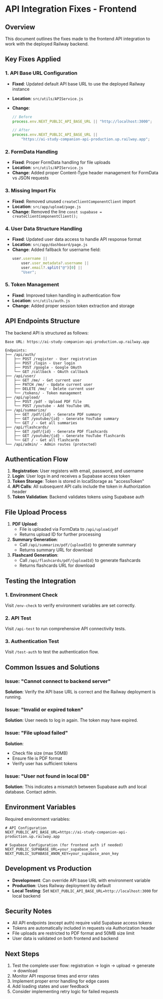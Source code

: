 # API Integration Fixes - Frontend

## Overview

This document outlines the fixes made to the frontend API integration to work with the deployed Railway backend.

## Key Fixes Applied

### 1. API Base URL Configuration

-   **Fixed**: Updated default API base URL to use the deployed Railway instance
-   **Location**: `src/utils/APIService.js`
-   **Change**:

    ```javascript
    // Before
    process.env.NEXT_PUBLIC_API_BASE_URL || "http://localhost:3000";

    // After
    process.env.NEXT_PUBLIC_API_BASE_URL ||
        "https://ai-study-companion-api-production.up.railway.app";
    ```

### 2. FormData Handling

-   **Fixed**: Proper FormData handling for file uploads
-   **Location**: `src/utils/APIService.js`
-   **Change**: Added proper Content-Type header management for FormData vs JSON requests

### 3. Missing Import Fix

-   **Fixed**: Removed unused `createClientComponentClient` import
-   **Location**: `src/app/upload/page.js`
-   **Change**: Removed the line `const supabase = createClientComponentClient();`

### 4. User Data Structure Handling

-   **Fixed**: Updated user data access to handle API response format
-   **Location**: `src/app/dashboard/page.js`
-   **Change**: Added fallback for username field:
    ```javascript
    user.username ||
        user.user_metadata?.username ||
        user.email?.split("@")[0] ||
        "User";
    ```

### 5. Token Management

-   **Fixed**: Improved token handling in authentication flow
-   **Location**: `src/utils/auth.js`
-   **Change**: Added proper session token extraction and storage

## API Endpoints Structure

The backend API is structured as follows:

```
Base URL: https://ai-study-companion-api-production.up.railway.app

Endpoints:
├── /api/auth/
│   ├── POST /register - User registration
│   ├── POST /login - User login
│   ├── POST /google - Google OAuth
│   └── GET /callback - OAuth callback
├── /api/user/
│   ├── GET /me/ - Get current user
│   ├── PATCH /me/ - Update current user
│   ├── DELETE /me/ - Delete current user
│   └── /tokens/ - Token management
├── /api/upload/
│   ├── POST /pdf - Upload PDF file
│   └── POST /youtube - Add YouTube URL
├── /api/summarize/
│   ├── GET /pdf/{id} - Generate PDF summary
│   ├── GET /youtube/{id} - Generate YouTube summary
│   └── GET / - Get all summaries
├── /api/flashcards/
│   ├── GET /pdf/{id} - Generate PDF flashcards
│   ├── GET /youtube/{id} - Generate YouTube flashcards
│   └── GET / - Get all flashcards
└── /api/admin/ - Admin routes (protected)
```

## Authentication Flow

1. **Registration**: User registers with email, password, and username
2. **Login**: User logs in and receives a Supabase access token
3. **Token Storage**: Token is stored in localStorage as "accessToken"
4. **API Calls**: All subsequent API calls include the token in Authorization header
5. **Token Validation**: Backend validates tokens using Supabase auth

## File Upload Process

1. **PDF Upload**:
    - File is uploaded via FormData to `/api/upload/pdf`
    - Returns upload ID for further processing
2. **Summary Generation**:
    - Call `/api/summarize/pdf/{uploadId}` to generate summary
    - Returns summary URL for download
3. **Flashcard Generation**:
    - Call `/api/flashcards/pdf/{uploadId}` to generate flashcards
    - Returns flashcards URL for download

## Testing the Integration

### 1. Environment Check

Visit `/env-check` to verify environment variables are set correctly.

### 2. API Test

Visit `/api-test` to run comprehensive API connectivity tests.

### 3. Authentication Test

Visit `/test-auth` to test the authentication flow.

## Common Issues and Solutions

### Issue: "Cannot connect to backend server"

**Solution**: Verify the API base URL is correct and the Railway deployment is running.

### Issue: "Invalid or expired token"

**Solution**: User needs to log in again. The token may have expired.

### Issue: "File upload failed"

**Solution**:

-   Check file size (max 50MB)
-   Ensure file is PDF format
-   Verify user has sufficient tokens

### Issue: "User not found in local DB"

**Solution**: This indicates a mismatch between Supabase auth and local database. Contact admin.

## Environment Variables

Required environment variables:

```env
# API Configuration
NEXT_PUBLIC_API_BASE_URL=https://ai-study-companion-api-production.up.railway.app

# Supabase Configuration (for frontend auth if needed)
NEXT_PUBLIC_SUPABASE_URL=your_supabase_url
NEXT_PUBLIC_SUPABASE_ANON_KEY=your_supabase_anon_key
```

## Development vs Production

-   **Development**: Can override API base URL with environment variable
-   **Production**: Uses Railway deployment by default
-   **Local Testing**: Set `NEXT_PUBLIC_API_BASE_URL=http://localhost:3000` for local backend

## Security Notes

-   All API endpoints (except auth) require valid Supabase access tokens
-   Tokens are automatically included in requests via Authorization header
-   File uploads are restricted to PDF format and 50MB size limit
-   User data is validated on both frontend and backend

## Next Steps

1. Test the complete user flow: registration → login → upload → generate → download
2. Monitor API response times and error rates
3. Implement proper error handling for edge cases
4. Add loading states and user feedback
5. Consider implementing retry logic for failed requests
